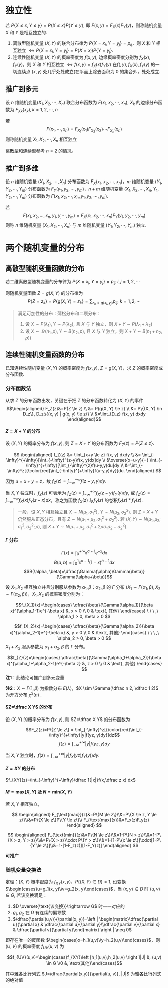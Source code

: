 # 独立性

若 $P\{X \le x, Y \le y\} = P\{X \le x\}P\{Y \le y\}$, 即 $F(x,y)=F_X(x)F_Y(y)$，则称随机变量 $X$ 和 $Y$ 是相互独立的.

1. 离散型随机变量 $(X, Y)$ 的联合分布律为 $P\{X=x_i,Y=y_j\}=p_{ij}$，则 $X$ 和  $Y$ 相互独立 $\Leftrightarrow P\{X=x_i,Y=y_j\}=P\{X=x_i\}P\{Y=y_j\}$.
2. 连续性随机变量 $(X, Y)$ 的概率密度为 $f(x, y)$, 边缘概率密度分别为 $f_X(x), f_Y(y)$，则 $X$ 和  $Y$ 相互独立 $\Leftrightarrow f(x, y) = f_X(x)f_Y(y)$ 在$f(, y), f_X(x), f_Y(y)$ 的一切连续点 $(x, y)$ 处几乎处处成立(在平面上除去面积为 0 的集合外，处处成立.
## 推广到多元

设 $n$ 维随机变量$(X_1, X_2, \cdots, X_n)$ 联合分布函数为 $F(x_1, x_2, \cdots, x_n)$, $X_k$ 的边缘分布函数为 $F_{Xk}(x_k), k=1,2,\cdots,n$

若 
$$F(x_1, \cdots, x_n)=F_{X_1}(x_1)F_{X_2}(x_2)\cdots F_{X_n}(x_n)$$
则称随机变量  $X_1, X_2, \cdots, X_n$ 相互独立

离散型和连续型参考 $n=2$ 的情况。

## 推广到多维

设 $n$ 维随机变量 $(X_1, X_2, \cdots, X_n)$ 分布函数为 $F_X(x_1, x_2, \cdots, x_n)$，$m$ 维随机变量 $(Y_1, Y_2, \cdots, Y_m)$ 分布函数为 $F_Y(y_1, y_2, \cdots, y_m)$，$n+m$ 维随机变量 $(X_1, X_2, \cdots, X_n, Y_1, Y_2, \cdots, Y_m)$ 分布函数为 $F(x_1, x_2, \cdots, x_n, y_1, y_2, \cdots, y_m)$.

若 $$F(x_1, x_2, \dots, x_n, y_1, y_, \cdots, y_m)=F_X(x_1, x_2, \cdots, x_n)F_Y(y_1, y_2, \cdots, y_m)$$ 则称 $n$ 维随机变量 $(X_1, X_2, \cdots, X_n)$ 与 $m$ 维随机变量 $(Y_1, Y_2, \cdots, Y_m)$ 独立.

# 两个随机变量的分布

## 离散型随机变量函数的分布

若二维离散型随机变量的分布律为 $P\{X=x_i, Y=y_j\}=p_{ij}, i,j=1,2,\cdots$

则随机变量函数 $Z=g(X, Y)$ 的分布律为 $$P\{Z=z_k\}=P\{g(X,Y)=z_k\}=\sum_{z_k=g(x_i,y_j)}p_{ij},\ k=1,2,\cdots$$
> 满足可加性的分布：蒲松分布和二项分布：
> 1. 设 $X \sim P(\lambda_1), Y \sim P(\lambda_2)$, 且 $X$ 与 $Y$ 独立，则 $X+Y \sim P(\lambda_1+\lambda_2)$
> 2. 设 $X \sim Ｂ(n_1, p), Y \sim B(n_2, p)$, 且 $X$ 与 $Y$ 独立，则 $X+Y \sim B(n_1+n_2, p))$

## 连续性随机变量函数的分布

已知连续性随机变量 $(X, Y)$ 的概率密度为 $f(x, y)$, $Z=g(X, Y)$，求 $Z$ 的概率密度或分布函数.

### 分布函数法

从求 $Z$ 的分布函数出发，关键在于把 $Z$ 的分布函数转化为 $(X, Y)$ 的事件
$$\begin{aligned}
F_Z(z)&=P(Z \le z) \\ &= P(g(X, Y) \le z) \\ &= P\{(X, Y) \in D_z\}, D_z:\{(x, y) | g(x, y) \le z\} \\ &=\iint_{D_z} f(x, y) dxdy
\end{aligned}$$

#### $Z=X+Y$ 的分布

设 $(X, Y)$ 的概率分布为 $f(x, y)$, 则 $Z=X+Y$ 的分布函数为 $F_Z(z)=P\{Z \le z\}$.

$$
\begin{aligned}
f_Z(z)
&= \iint_{x+y \le z} f(x, y) dxdy \\
&= \int_{-\infty}^{+\infty}[\int_{-\infty}^{z-y}f(x, y)dx]dy \\
&\overset{x=u-y}{=} \int_{-\infty}^{+\infty}[\int_{-\infty}^{z}f(u-y,y)du]dy \\
&=\int_{-\infty}^z[{\color{red}\int_{-\infty}^{+\infty}f(u-y,y)dy}]du.
\end{aligned}
$$

因为 $u=x+y=z$，故 $f_Z(z)=\int_{-\infty}^{+\infty}f(z-y, y)dy$.

当 $X, Y$ 独立时，$f_Z(z)$ 可表示为 $f_Z(z)=\int_{-\infty}^{+\infty}f_X(z-y)f_Y(y)dy$,
或 $f_Z(z)=\int_{-\infty}^{+\infty}f_X(x)f_Y(z-x)dx$，称之为函数 $f_X(z)$ 与$f_Y(z)$ 的卷积$f_X(z)*f_Y(z)$.

> 一般，设 $X, Y$ 相互独立且 $X \sim N(\mu_1,\sigma_1^2)$, $Y \sim N(\mu_2,\sigma_2^2)$. 则 $Z=X+Y$ 仍然服从正态分布，且有 $Z \sim N(\mu_1 + \mu_2, \sigma_1^2 + \sigma_2^2)$.
> 若 $(X, Y) \sim N(\mu_1,\mu_2;\sigma_1^2,\sigma_2^2;\rho)$, 则 $X+Y \sim N(\mu_1+\mu_2,\sigma_1^2+2\rho\sigma_1\sigma_2+\sigma_2^2)$. 

####  $\Gamma$ 分布

$$\Gamma(x)=\int_0^{+\infty}x^{a-1}e^{-x}dx$$
$$B(a,b)=\int_0^1x^{a-1}(1-x)^{b-1}dx$$
$$B(\alpha, \beta)=\dfrac{\Gamma(\alpha)\Gamma(\beta)}{\Gamma(\alpha+\beta)}$$

设 $X_1, X_2$ 相互独立并且分别服从参数为 $\alpha_1, \beta$；$\alpha_2, \beta$ 的 $\Gamma$ 分布 $(X_1 \sim \Gamma(\alpha_1, \beta), X_2 \sim \Gamma(\alpha_2, \beta))$，$X_1, X_2$ 的概率密度分别为：

$$f_{X_1}(x)=\begin{cases}
\dfrac{\beta}{\Gamma(\alpha_1)}(\beta x)^{\alpha_1-1}e^{-\beta x} &, x > 0 \\ 
0 & \text{, 其他}
\end{cases}  \ \ \ ,\ \alpha_1 > 0, \beta > 0
$$

$$f_{X_2}(x)=\begin{cases}
\dfrac{\beta}{\Gamma(\alpha_2)}(\beta x)^{\alpha_2-1}e^{-\beta x} &, y > 0 \\
0 & \text{, 其他}
\end{cases} \ \ \ ,\ \alpha_2 > 0, \beta > 0
$$
$X_1 + X_2$ 服从参数为 $\alpha_1+\alpha_2, \beta$ 的 $\Gamma$ 分布。

$$f_{Z}(z)=\begin{cases}
\dfrac{\beta}{\Gamma(\alpha_1+\alpha_2)}(\beta x)^{\alpha_1+\alpha_2-1}e^{-\beta z} &, z > 0 \\ 
0 & \text{, 其他}
\end{cases}
$$
**注1**：此结论可推广到多元变量

**注2**：$X \sim \Gamma(1, \beta)$  为指数分布 $E(\lambda)$，$X \sim \Gamma(\dfrac n 2, \dfrac 1 2)$ 为开方分布 $\chi^2(n)$ .

#### $Z=\dfrac X Y$ 的分布

设 $(X, Y)$ 的概率分布为 $f(x, y)$, 则 $Z=\dfrac X Y$ 的分布函数为 

$$F_Z(z)=P\{Z \le z\} = \int_{-\infty}^z[{\color{red}\int_{-\infty}^{+\infty}|y|f(yz, y)dy}]dz$$
$$f(z)=\int_{-\infty}^{+\infty}|y|f(yz, y)dy$$

当 $X, Y$ 独立时，$f(z)=\int_{-\infty}^{+\infty}|y|f_X(yz)f_Y(y))dy$.

#### $Z=XY$ 的分布 

$f_{XY}(z)=\int_{-\infty}^{+\infty}\dfrac 1{|x|}f(x,\dfrac z x) dx$

#### $M=\text{max}(X,Y)$ 及 $N=\text{min}(X, Y)$ 

若 $X, Y$ 相互独立,

$$
\begin{aligned}
F_{\text{max}}(z)&=P\{M \le z\}\\&=P\{X \le z, Y \le z\}\\&=P\{X \le z\}P\{Y \le z\}\\
F_{\text{max}(x)}&=F_x(z)F_y(z)
\end{aligned}
$$

$$
\begin{aligned}
F_{\text{min}}(z)&=P\{N \le z\}\\&=1-P\{N > z\}\\&=1-P\{X > z, Y > z\}\\&=P\{X > z\}\cdot P\{Y > z\}\\&=1-[1-P\{x \le z\}]\cdot[1-P\{Y \le z\}]\\&=1-[1-F_z(z)][1-F_Y(z)]
\end{aligned}
$$

**可推广**



### 随机变量变换法

定理：$(X, Y)$ 概率密度为 $f_{XY}(x, y)$，$P\{(X,Y) \in D\}=1$, 设变换 $\begin{cases}u=g_1(x, y)\\v=g_2(x, y)\end{cases}$，当 $(x, y) \in D$ 时 $(u, v) \in G$, 若该变换满足：

1. $D \overset{\text{该变换}}\rightarrow G$ 时一一对应的
2. $g_1, g_2$ 在 $D$ 有连续的偏导数
3. $\dfrac{\partial(u,v)}{\partial(x, y)}=\left | \begin{matrix}\dfrac{\partial u}{\partial x} & \dfrac{\partial u}{\partial y}\\\dfrac{\partial v}{\partial x} & \dfrac{\partial v}{\partial y}\end{matrix} \right | \neq 0$

即存在唯一的反函数 $\begin{cases}x=h_1(u,v)\\y=h_2(u,v)\end{cases}$，则 $(U, V)$ 的概率密度 $f_{UV}(u,v)$ 为

$$f_{UV}(u,v)=\begin{cases}f_{XY}\left [h_1(u,v),h_2(u,v) \right ]|J| &, (u,v) \in G \\0 &, \text{其他}\end{cases}$$

其中雅各比行列式 $J=\dfrac{\partial(x,y)}{\partial(u, v)}, |J|$ 为雅各比行列式的绝对值

